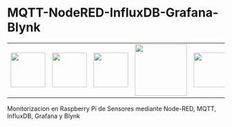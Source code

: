 # MQTT-NodeRED-InfluxDB-Grafana-Blynk
<table align="center" style="width: 100%;">
  <tbody>
<tr>
      <td align="center"><img src="https://3.bp.blogspot.com/-pU5a5YFRo4A/XEdhxfqnKTI/AAAAAAAAEhY/bDRSqeThLh8cS569hzyq3EVCgkMmEcrlwCPcBGAYYCw/s320/Raspberry_pi.png" width="80" /></td>
      <td align="center"><img src="https://1.bp.blogspot.com/-DwOQ3PuECvk/XJu4Bn1elAI/AAAAAAAAEoI/CPcKXRpAX64gUs1IDjA0sOees0I9Mz7XQCPcBGAYYCw/s320/grafana.jpg" width="80" /></td>
      <td align="center"><img src="https://2.bp.blogspot.com/-jrb3HOtfyPw/Xlq7o2A0hUI/AAAAAAAAE7E/tcGi82pWliEsW0ykyyDh_T01MId2AOkNACPcBGAYYCw/s320/NODE-RED.jpg" width="80" /></td>
      <td align="center"><img src="https://4.bp.blogspot.com/-EvG_9-Iin0w/Xlq7pocF1II/AAAAAAAAE7I/5dbwcAjikpcFMpsZhKWTyoialPzJ2CuawCPcBGAYYCw/s320/influxDB.png" width="120" /></td>
      <td align="center"><img src="https://1.bp.blogspot.com/-nOdzHH-IDLY/Xlq7os4vuHI/AAAAAAAAE7I/AAIE60F38Tce32nHNLn3CgkvCyYAqUJ7wCPcBGAYYCw/s320/Mosquitto.png" width="80" /></td>
      <td align="center"><img src="https://1.bp.blogspot.com/-1ixOLQHsPY8/Xlq7o7rmD8I/AAAAAAAAE7A/iiBl_KJIM7IkSI7xoq6kXFc8KJMm7-KnQCPcBGAYYCw/s320/Blynk.png" width="80" /></td>
      <td align="center"><img src="https://4.bp.blogspot.com/-G76pPTSj9h4/Xlq8Ge-0u9I/AAAAAAAAE7Q/Omu7cjVzfjUIh2ljyC1N5TeM1Lzvv6_CgCPcBGAYYCw/s320/Webmin.png" width="80" /></td>
    </tr>
</tbody>
</table>
Monitorizacion en Raspberry Pi de Sensores mediante Node-RED, MQTT, InfluxDB, Grafana y Blynk
